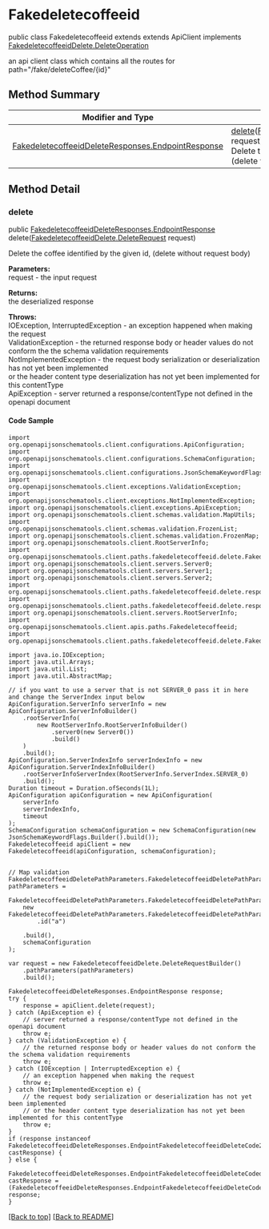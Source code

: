 # Fakedeletecoffeeid

public class Fakedeletecoffeeid extends extends ApiClient implements
[FakedeletecoffeeidDelete.DeleteOperation](../../paths/fakedeletecoffeeid/FakedeletecoffeeidDelete.md#deleteoperation)

an api client class which contains all the routes for path="/fake/deleteCoffee/{id}"

## Method Summary
| Modifier and Type | Method and Description |
| ----------------- | ---------------------- |
| [FakedeletecoffeeidDeleteResponses.EndpointResponse](../../paths/fakedeletecoffeeid/delete/FakedeletecoffeeidDeleteResponses.md#endpointresponse) | [delete](#delete)([FakedeletecoffeeidDelete.DeleteRequest](../../paths/fakedeletecoffeeid/FakedeletecoffeeidDelete#deleterequest) request)<br>Delete the coffee identified by the given id, (delete without request body) |

## Method Detail

### delete
public [FakedeletecoffeeidDeleteResponses.EndpointResponse](../../paths/fakedeletecoffeeid/delete/FakedeletecoffeeidDeleteResponses.md#endpointresponse) delete([FakedeletecoffeeidDelete.DeleteRequest](../../paths/fakedeletecoffeeid/FakedeletecoffeeidDelete#deleterequest) request)

Delete the coffee identified by the given id, (delete without request body)

**Parameters:**<br>
request - the input request

**Returns:**<br>
the deserialized response

**Throws:**<br>
IOException, InterruptedException - an exception happened when making the request<br>
ValidationException - the returned response body or header values do not conform the the schema validation requirements<br>
NotImplementedException - the request body serialization or deserialization has not yet been implemented<br>
                          or the header content type deserialization has not yet been implemented for this contentType<br>
ApiException - server returned a response/contentType not defined in the openapi document<br>

#### Code Sample
```
import org.openapijsonschematools.client.configurations.ApiConfiguration;
import org.openapijsonschematools.client.configurations.SchemaConfiguration;
import org.openapijsonschematools.client.configurations.JsonSchemaKeywordFlags;
import org.openapijsonschematools.client.exceptions.ValidationException;
import org.openapijsonschematools.client.exceptions.NotImplementedException;
import org.openapijsonschematools.client.exceptions.ApiException;
import org.openapijsonschematools.client.schemas.validation.MapUtils;
import org.openapijsonschematools.client.schemas.validation.FrozenList;
import org.openapijsonschematools.client.schemas.validation.FrozenMap;
import org.openapijsonschematools.client.RootServerInfo;
import org.openapijsonschematools.client.paths.fakedeletecoffeeid.delete.FakedeletecoffeeidDeletePathParameters;
import org.openapijsonschematools.client.servers.Server0;
import org.openapijsonschematools.client.servers.Server1;
import org.openapijsonschematools.client.servers.Server2;
import org.openapijsonschematools.client.paths.fakedeletecoffeeid.delete.responses.FakedeletecoffeeidDeleteCode200Response;
import org.openapijsonschematools.client.paths.fakedeletecoffeeid.delete.responses.FakedeletecoffeeidDeleteCodedefaultResponse;
import org.openapijsonschematools.client.servers.RootServerInfo;
import org.openapijsonschematools.client.apis.paths.Fakedeletecoffeeid;
import org.openapijsonschematools.client.paths.fakedeletecoffeeid.delete.FakedeletecoffeeidDeleteResponses;

import java.io.IOException;
import java.util.Arrays;
import java.util.List;
import java.util.AbstractMap;

// if you want to use a server that is not SERVER_0 pass it in here and change the ServerIndex input below
ApiConfiguration.ServerInfo serverInfo = new ApiConfiguration.ServerInfoBuilder()
    .rootServerInfo(
        new RootServerInfo.RootServerInfoBuilder()
            .server0(new Server0())
            .build()
    )
    .build();
ApiConfiguration.ServerIndexInfo serverIndexInfo = new ApiConfiguration.ServerIndexInfoBuilder()
    .rootServerInfoServerIndex(RootServerInfo.ServerIndex.SERVER_0)
    .build();
Duration timeout = Duration.ofSeconds(1L);
ApiConfiguration apiConfiguration = new ApiConfiguration(
    serverInfo
    serverIndexInfo,
    timeout
);
SchemaConfiguration schemaConfiguration = new SchemaConfiguration(new JsonSchemaKeywordFlags.Builder().build());
Fakedeletecoffeeid apiClient = new Fakedeletecoffeeid(apiConfiguration, schemaConfiguration);


// Map validation
FakedeletecoffeeidDeletePathParameters.FakedeletecoffeeidDeletePathParametersMap pathParameters =
    FakedeletecoffeeidDeletePathParameters.FakedeletecoffeeidDeletePathParameters1.validate(
    new FakedeletecoffeeidDeletePathParameters.FakedeletecoffeeidDeletePathParametersMapBuilder()
        .id("a")

    .build(),
    schemaConfiguration
);

var request = new FakedeletecoffeeidDelete.DeleteRequestBuilder()
    .pathParameters(pathParameters)
    .build();

FakedeletecoffeeidDeleteResponses.EndpointResponse response;
try {
    response = apiClient.delete(request);
} catch (ApiException e) {
    // server returned a response/contentType not defined in the openapi document
    throw e;
} catch (ValidationException e) {
    // the returned response body or header values do not conform the the schema validation requirements
    throw e;
} catch (IOException | InterruptedException e) {
    // an exception happened when making the request
    throw e;
} catch (NotImplementedException e) {
    // the request body serialization or deserialization has not yet been implemented
    // or the header content type deserialization has not yet been implemented for this contentType
    throw e;
}
if (response instanceof FakedeletecoffeeidDeleteResponses.EndpointFakedeletecoffeeidDeleteCode200Response castResponse) {
} else {
    FakedeletecoffeeidDeleteResponses.EndpointFakedeletecoffeeidDeleteCodedefaultResponse castResponse = (FakedeletecoffeeidDeleteResponses.EndpointFakedeletecoffeeidDeleteCodedefaultResponse) response;
}
```
[[Back to top]](#top) [[Back to README]](../../../README.md)
